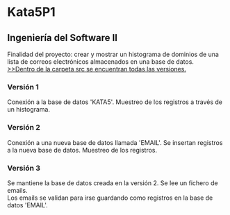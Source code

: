 # Kata5P1
## Ingeniería del Software II
Finalidad del proyecto: crear y mostrar un histograma de dominios de una lista de correos electrónicos almacenados en una base de datos.
<br /><ins>>>Dentro de la carpeta src se encuentran todas las versiones.</ins>

### Versión 1
Conexión a la base de datos 'KATA5'. Muestreo de los registros a través de un histograma.

### Versión 2 
Conexión a una nueva base de datos llamada 'EMAIL'. Se insertan registros a la nueva base de datos. Muestreo de los registros.

### Versión 3
Se mantiene la base de datos creada en la versión 2. Se lee un fichero de emails.
<br />Los emails se validan para irse guardando como registros en la base de datos 'EMAIL'.

